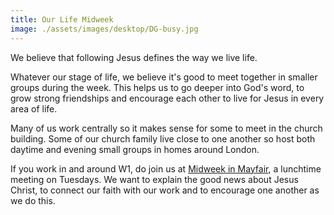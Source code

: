 ```yaml
---
title: Our Life Midweek
image: ./assets/images/desktop/DG-busy.jpg
---
```

We believe that following Jesus defines the way we live life.

Whatever our stage of life, we believe it's good to meet together in smaller groups during the week. This helps us to go deeper into God's word, to grow strong friendships and encourage each other to live for Jesus in every area of life.

Many of us work centrally so it makes sense for some to meet in the church building. Some of our church family live close to one another so host both daytime and evening small groups in homes around London.

If you work in and around W1, do join us at [Midweek in Mayfair](http://midweekinmayfair.org), a lunchtime meeting on Tuesdays. We want to explain the good news about Jesus Christ, to connect our faith with our work and to encourage one another as we do this.
